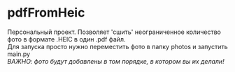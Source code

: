 # pdfFromHeic
Персональный проект. Позволяет 'сшить' неограниченное количество фото в формате .HEIC в один .pdf файл.  
Для запуска просто нужно переместить фото в папку photos и запустить main.py  
*ВАЖНО: фото будут добавлены в том порядке, в котором вы их делали!*